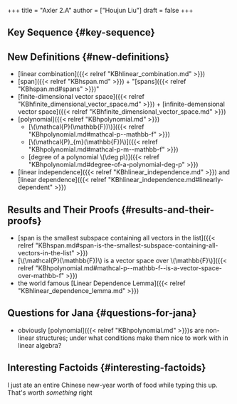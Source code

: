 +++
title = "Axler 2.A"
author = ["Houjun Liu"]
draft = false
+++

## Key Sequence {#key-sequence}


## New Definitions {#new-definitions}

-   [linear combination]({{< relref "KBhlinear_combination.md" >}})
-   [span]({{< relref "KBhspan.md" >}}) + "[spans]({{< relref "KBhspan.md#spans" >}})"
-   [finite-dimensional vector space]({{< relref "KBhfinite_dimensional_vector_space.md" >}}) + [infinite-demensional vector space]({{< relref "KBhfinite_dimensional_vector_space.md" >}})
-   [polynomial]({{< relref "KBhpolynomial.md" >}})
    -   [\\(\mathcal{P}(\mathbb{F})\\)]({{< relref "KBhpolynomial.md#mathcal-p--mathbb-f" >}})
    -   [\\(\mathcal{P}\_{m}(\mathbb{F})\\)]({{< relref "KBhpolynomial.md#mathcal-p-m--mathbb-f" >}})
    -   [degree of a polynomial \\(\deg p\\)]({{< relref "KBhpolynomial.md#degree-of-a-polynomial-deg-p" >}})
-   [linear independence]({{< relref "KBhlinear_independence.md" >}}) and [linear dependence]({{< relref "KBhlinear_independence.md#linearly-dependent" >}})


## Results and Their Proofs {#results-and-their-proofs}

-   [span is the smallest subspace containing all vectors in the list]({{< relref "KBhspan.md#span-is-the-smallest-subspace-containing-all-vectors-in-the-list" >}})
-   [\\(\mathcal{P}(\mathbb{F})\\) is a vector space over \\(\mathbb{F}\\)]({{< relref "KBhpolynomial.md#mathcal-p--mathbb-f--is-a-vector-space-over-mathbb-f" >}})
-   the world famous [Linear Dependence Lemma]({{< relref "KBhlinear_dependence_lemma.md" >}})


## Questions for Jana {#questions-for-jana}

-   obviously [polynomial]({{< relref "KBhpolynomial.md" >}})s are non-linear structures; under what conditions make them nice to work with in linear algebra?


## Interesting Factoids {#interesting-factoids}

I just ate an entire Chinese new-year worth of food while typing this up. That's worth _something_ right